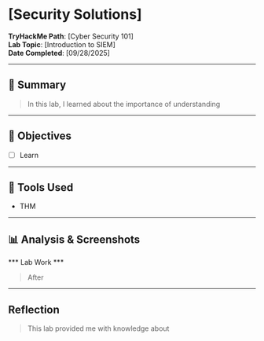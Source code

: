 # [Security Solutions]

**TryHackMe Path**: [Cyber Security 101]  
**Lab Topic**: [Introduction to SIEM]  
**Date Completed**: [09/28/2025]

---

## 🧠 Summary

> In this lab, I learned about the importance of understanding

---

## 🎯 Objectives
- [ ] Learn 

---

## 🧰 Tools Used
- THM 
  
---

## 📊 Analysis & Screenshots

*** Lab Work ***

> After 

---

## Reflection

> This lab provided me with knowledge about 
